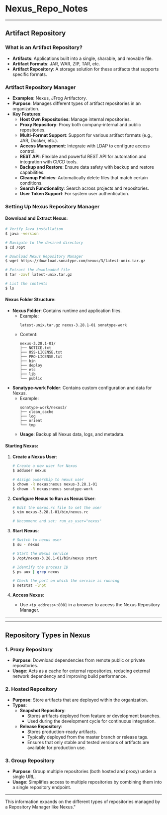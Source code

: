 # Nexus_Repo_Notes

---

## Artifact Repository

### What is an Artifact Repository?
- **Artifacts**: Applications built into a single, sharable, and movable file.
- **Artifact Formats**: JAR, WAR, ZIP, TAR, etc.
- **Artifact Repository**: A storage solution for these artifacts that supports specific formats.

### Artifact Repository Manager
- **Examples**: Nexus, JFrog Artifactory.
- **Purpose**: Manages different types of artifact repositories in an organization.
- **Key Features**:
  - **Host Own Repositories**: Manage internal repositories.
  - **Proxy Repository**: Proxy both company-internal and public repositories.
  - **Multi-Format Support**: Support for various artifact formats (e.g., JAR, Docker, etc.).
  - **Access Management**: Integrate with LDAP to configure access control.
  - **REST API**: Flexible and powerful REST API for automation and integration with CI/CD tools.
  - **Backup and Restore**: Ensure data safety with backup and restore capabilities.
  - **Cleanup Policies**: Automatically delete files that match certain conditions.
  - **Search Functionality**: Search across projects and repositories.
  - **User Token Support**: For system user authentication.

### Setting Up Nexus Repository Manager

#### Download and Extract Nexus:
```bash
# Verify Java installation
$ java -version

# Navigate to the desired directory
$ cd /opt

# Download Nexus Repository Manager
$ wget https://download.sonatype.com/nexus/3/latest-unix.tar.gz

# Extract the downloaded file
$ tar -zxvf latest-unix.tar.gz

# List the contents
$ ls
```

#### Nexus Folder Structure:
- **Nexus Folder**: Contains runtime and application files.
  - Example:
    ```
    latest-unix.tar.gz nexus-3.28.1-01 sonatype-work
    ```
  - Content:
    ```
    nexus-3.28.1-01/
    ├── NOTICE.txt
    ├── OSS-LICENSE.txt
    ├── PRO-LICENSE.txt
    ├── bin
    ├── deploy
    ├── etc
    ├── lib
    └── public
    ```
- **Sonatype-work Folder**: Contains custom configuration and data for Nexus.
  - Example:
    ```
    sonatype-work/nexus3/
    ├── clean_cache
    ├── log
    ├── orient
    └── tmp
    ```
  - **Usage**: Backup all Nexus data, logs, and metadata.

#### Starting Nexus:

1. **Create a Nexus User**:
    ```bash
    # Create a new user for Nexus
    $ adduser nexus
    
    # Assign ownership to nexus user
    $ chown -R nexus:nexus nexus-3.28.1-01
    $ chown -R nexus:nexus sonatype-work
    ```

2. **Configure Nexus to Run as Nexus User**:
    ```bash
    # Edit the nexus.rc file to set the user
    $ vim nexus-3.28.1-01/bin/nexus.rc
    
    # Uncomment and set: run_as_user="nexus"
    ```

3. **Start Nexus**:
    ```bash
    # Switch to nexus user
    $ su - nexus
    
    # Start the Nexus service
    $ /opt/nexus-3.28.1-01/bin/nexus start
    
    # Identify the process ID
    $ ps aux | grep nexus
    
    # Check the port on which the service is running
    $ netstat -lnpt
    ```

4. **Access Nexus**:
    - Use `<ip_address>:8081` in a browser to access the Nexus Repository Manager.

---


---

## Repository Types in Nexus

### 1. Proxy Repository
- **Purpose**: Download dependencies from remote public or private repositories.
- **Usage**: Acts as a cache for external repositories, reducing external network dependency and improving build performance.

### 2. Hosted Repository
- **Purpose**: Store artifacts that are deployed within the organization.
- **Types**:
  - **Snapshot Repository**:
    - Stores artifacts deployed from feature or development branches.
    - Used during the development cycle for continuous integration.
  - **Release Repository**:
    - Stores production-ready artifacts.
    - Typically deployed from the master branch or release tags.
    - Ensures that only stable and tested versions of artifacts are available for production use.

### 3. Group Repository
- **Purpose**: Group multiple repositories (both hosted and proxy) under a single URL.
- **Usage**: Simplifies access to multiple repositories by combining them into a single repository endpoint.

---

This information expands on the different types of repositories managed by a Repository Manager like Nexus."
